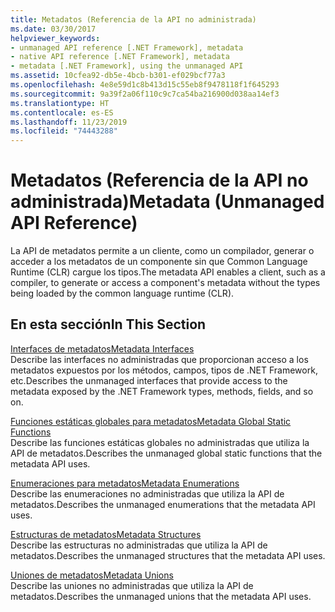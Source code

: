 ```yaml
---
title: Metadatos (Referencia de la API no administrada)
ms.date: 03/30/2017
helpviewer_keywords:
- unmanaged API reference [.NET Framework], metadata
- native API reference [.NET Framework], metadata
- metadata [.NET Framework], using the unmanaged API
ms.assetid: 10cfea92-db5e-4bcb-b301-ef029bcf77a3
ms.openlocfilehash: 4e8e59d1c8b413d15c55eb8f9478118f1f645293
ms.sourcegitcommit: 9a39f2a06f110c9c7ca54ba216900d038aa14ef3
ms.translationtype: HT
ms.contentlocale: es-ES
ms.lasthandoff: 11/23/2019
ms.locfileid: "74443288"
---
```

# <a name="metadata-unmanaged-api-reference"></a><span data-ttu-id="c6f59-102">Metadatos (Referencia de la API no administrada)</span><span class="sxs-lookup"><span data-stu-id="c6f59-102">Metadata (Unmanaged API Reference)</span></span>
<span data-ttu-id="c6f59-103">La API de metadatos permite a un cliente, como un compilador, generar o acceder a los metadatos de un componente sin que Common Language Runtime (CLR) cargue los tipos.</span><span class="sxs-lookup"><span data-stu-id="c6f59-103">The metadata API enables a client, such as a compiler, to generate or access a component's metadata without the types being loaded by the common language runtime (CLR).</span></span>  
  
## <a name="in-this-section"></a><span data-ttu-id="c6f59-104">En esta sección</span><span class="sxs-lookup"><span data-stu-id="c6f59-104">In This Section</span></span>  
 [<span data-ttu-id="c6f59-105">Interfaces de metadatos</span><span class="sxs-lookup"><span data-stu-id="c6f59-105">Metadata Interfaces</span></span>](../../../../docs/framework/unmanaged-api/metadata/metadata-interfaces.md)  
 <span data-ttu-id="c6f59-106">Describe las interfaces no administradas que proporcionan acceso a los metadatos expuestos por los métodos, campos, tipos de .NET Framework, etc.</span><span class="sxs-lookup"><span data-stu-id="c6f59-106">Describes the unmanaged interfaces that provide access to the metadata exposed by the .NET Framework types, methods, fields, and so on.</span></span>  
  
 [<span data-ttu-id="c6f59-107">Funciones estáticas globales para metadatos</span><span class="sxs-lookup"><span data-stu-id="c6f59-107">Metadata Global Static Functions</span></span>](../../../../docs/framework/unmanaged-api/metadata/metadata-global-static-functions.md)  
 <span data-ttu-id="c6f59-108">Describe las funciones estáticas globales no administradas que utiliza la API de metadatos.</span><span class="sxs-lookup"><span data-stu-id="c6f59-108">Describes the unmanaged global static functions that the metadata API uses.</span></span>  
  
 [<span data-ttu-id="c6f59-109">Enumeraciones para metadatos</span><span class="sxs-lookup"><span data-stu-id="c6f59-109">Metadata Enumerations</span></span>](../../../../docs/framework/unmanaged-api/metadata/metadata-enumerations.md)  
 <span data-ttu-id="c6f59-110">Describe las enumeraciones no administradas que utiliza la API de metadatos.</span><span class="sxs-lookup"><span data-stu-id="c6f59-110">Describes the unmanaged enumerations that the metadata API uses.</span></span>  
  
 [<span data-ttu-id="c6f59-111">Estructuras de metadatos</span><span class="sxs-lookup"><span data-stu-id="c6f59-111">Metadata Structures</span></span>](../../../../docs/framework/unmanaged-api/metadata/metadata-structures.md)  
 <span data-ttu-id="c6f59-112">Describe las estructuras no administradas que utiliza la API de metadatos.</span><span class="sxs-lookup"><span data-stu-id="c6f59-112">Describes the unmanaged structures that the metadata API uses.</span></span>  
  
 [<span data-ttu-id="c6f59-113">Uniones de metadatos</span><span class="sxs-lookup"><span data-stu-id="c6f59-113">Metadata Unions</span></span>](../../../../docs/framework/unmanaged-api/metadata/metadata-unions.md)  
 <span data-ttu-id="c6f59-114">Describe las uniones no administradas que utiliza la API de metadatos.</span><span class="sxs-lookup"><span data-stu-id="c6f59-114">Describes the unmanaged unions that the metadata API uses.</span></span>
